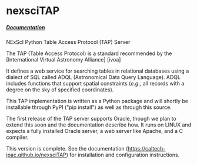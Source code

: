 # nexsciTAP

##### [Documentation](https://caltech-ipac.github.io/nexsciTAP)

NExScI Python Table Access Protocol (TAP) Server

The TAP (Table Access Protocol) is a standard recommended by the [International Virtual Astronomy Alliance] [ivoa]

[id]: http://www.ivoa.net

  It defines a web service for searching tables in relational databases using a dialect of SQL called ADQL (Astronomical Data Query Language).  ADQL includes functions that support spatial constraints (<i>e.g.,</i> all records with a degree on the sky of specified coordinates).

This TAP implementation is written as a Python package and will shortly be installable through PyPI ("pip install") as well as through this source.  

The first release of the TAP server supports Oracle, though we plan to extend this soon and the documentation describe how.  It runs on LINUX and expects a fully installed Oracle server, a web server like Apache, and a C compiler.

This version is complete.  See the documentation (https://caltech-ipac.github.io/nexsciTAP) for installation and configuration instructions.
